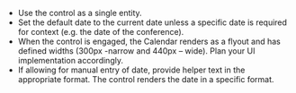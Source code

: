 - Use the control as a single entity.
- Set the default date to the current date unless a specific date is required for context (e.g. the date of the conference).
- When the control is engaged, the Calendar renders as a flyout and has defined widths (300px -narrow and 440px – wide). Plan your UI implementation accordingly.
- If allowing for manual entry of date, provide helper text in the appropriate format. The control renders the date in a specific format.
